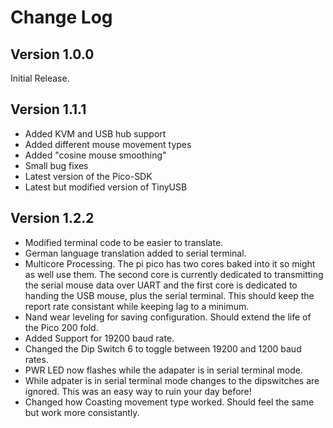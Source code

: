 # Change Log

## Version 1.0.0
Initial Release.

## Version 1.1.1
- Added KVM and USB hub support
- Added different mouse movement types
- Added "cosine mouse smoothing"
- Small bug fixes
- Latest version of the Pico-SDK
- Latest but modified version of TinyUSB

## Version 1.2.2
- Modified terminal code to be easier to translate.
- German language translation added to serial terminal.
- Multicore Processing. The pi pico has two cores baked into it so might as well use them. The second core is currently dedicated to transmitting the serial mouse data over UART and the first core is dedicated to handing the USB mouse, plus the serial terminal. This should keep the report rate consistant while keeping lag to a minimum.
- Nand wear leveling for saving configuration. Should extend the life of the Pico 200 fold.
- Added Support for 19200 baud rate.
- Changed the Dip Switch 6 to toggle between 19200 and 1200 baud rates.
- PWR LED now flashes while the adapater is in serial terminal mode.
- While adpater is in serial terminal mode changes to the dipswitches are ignored. This was an easy way to ruin your day before!
- Changed how Coasting movement type worked. Should feel the same but work more consistantly.

